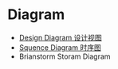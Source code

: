 # Diagram

* [Design Diagram 设计视图](docs/DESIGN.md)
* [Squence Diagram 时序图](docs/SEQUENCE.md)
* Brianstorm Storam Diagram
